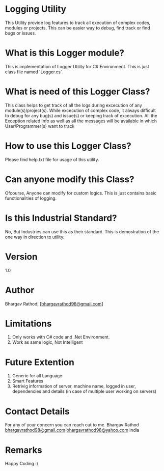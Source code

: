 # Logging Utility
This Utility provide log features to track all execution of complex codes, modules or projects. This can be easier way to debug, find track or find bugs or issues.

 # What is this Logger module?
 This is implementation of Logger Utility for C# Environment.
 This is just class file named 'Logger.cs'.

 # What is need of this Logger Class?
 This class helps to get track of all the logs during excecution of any module(s)/project(s).
 While excecution of complex code, it always difficult to debug for any bug(s) and issue(s) or keeping track of excecution.
 All the Exception related info as well as all the messages will be available in which User/Programmer(s) want to track

 # How to use this Logger Class?
 Please find help.txt file for usage of this utility.

 # Can anyone modify this Class?
 Ofcourse, Anyone can modify for custom logics.
 This is just contains basic functionalities of logging.

 # Is this Industrial Standard?
 No, But Industries can use this as their standard.
 This is demostration of the one way in direction to utility.

 # Version
  1.0

 # Author
  Bhargav Rathod, [bhargavrathod98@gmail.com]

 # Limitations
   1. Only works with C# code and .Net Environment.
   2. Work as same logic, Not Intelligent

 # Future Extention
   1. Generic for all Language
   2. Smart Features
   3. Retrivig information of server, machine name, logged in user, dependencies and details
      (in case of multiple user working on servers)
     
 # Contact Details
   For any of your concern you can reach out to me.
       Bhargav Rathod
       bhargavrathod98@gmail.com
       bhargavrathod98@yahoo.com
       India
     
 # Remarks
   Happy Coding :)

